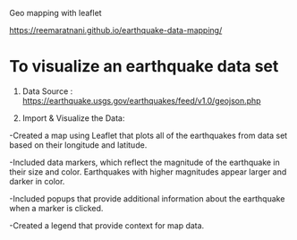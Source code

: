 Geo mapping with leaflet

https://reemaratnani.github.io/earthquake-data-mapping/

# To visualize an earthquake data set

1. Data Source : https://earthquake.usgs.gov/earthquakes/feed/v1.0/geojson.php

2. Import & Visualize the Data: 

-Created a map using Leaflet that plots all of the earthquakes from data set based on their longitude and latitude.


-Included data markers, which reflect the magnitude of the earthquake in their size and color. Earthquakes with higher magnitudes appear larger and darker in color.


-Included popups that provide additional information about the earthquake when a marker is clicked.


-Created a legend that provide context for map data.



